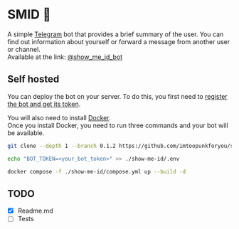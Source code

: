 # SMID 👮
A simple [Telegram](https://telegram.org/) bot that provides a brief summary of the user.
You can find out information about yourself or forward a message from another user or channel.  
Available at the link: [@show_me_id_bot](https://t.me/show_me_id_bot)

## Self hosted
You can deploy the bot on your server.
To do this, you first need to [register the bot and get its token](https://core.telegram.org/bots/tutorial#obtain-your-bot-token).  

You will also need to install [Docker](https://docs.docker.com/get-started/).  
Once you install Docker, you need to run three commands and your bot will be available.
```bash
git clone --depth 1 --branch 0.1.2 https://github.com/imtoopunkforyou/show-me-id.git
```
```bash
echo "BOT_TOKEN=<your_bot_token>" >> ./show-me-id/.env  
```
```bash
docker compose -f ./show-me-id/compose.yml up --build -d
```

## TODO
- [x] Readme.md
- [ ] Tests
